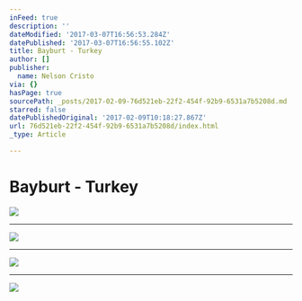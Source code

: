 ```yaml
---
inFeed: true
description: ''
dateModified: '2017-03-07T16:56:53.284Z'
datePublished: '2017-03-07T16:56:55.102Z'
title: Bayburt - Turkey
author: []
publisher:
  name: Nelson Cristo
via: {}
hasPage: true
sourcePath: _posts/2017-02-09-76d521eb-22f2-454f-92b9-6531a7b5208d.md
starred: false
datePublishedOriginal: '2017-02-09T10:18:27.867Z'
url: 76d521eb-22f2-454f-92b9-6531a7b5208d/index.html
_type: Article

---
```

# Bayburt - Turkey
![](https://the-grid-user-content.s3-us-west-2.amazonaws.com/1ba1cab8-b56e-4ae0-ab99-ef5afb0056ed.jpg)

---

![](https://the-grid-user-content.s3-us-west-2.amazonaws.com/6929ab24-cfd8-49e6-ba0c-7825c6eb3c73.jpg)

---

![](https://the-grid-user-content.s3-us-west-2.amazonaws.com/e8b5f146-ee97-4f9a-b38f-95baa5e696e9.jpg)

---

![](https://the-grid-user-content.s3-us-west-2.amazonaws.com/3c5a085a-ff0e-4cd3-98eb-2595f453ad24.jpg)